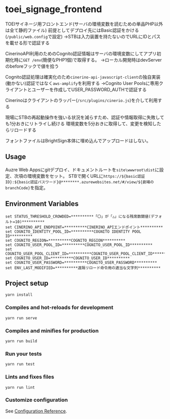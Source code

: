 # toei_signage_frontend
TOEIサイネージ用フロントエンド(サーバの環境変数を読むための単品PHP以外は全て静的ファイル)
前提としてデプロイ先にはBasic認証をかける(`/public/web.config`で設定)
→STBは入力装置を持たないのでURLにIDとパスを載せる形で認証する

CinerinoAPI利用のためのCognito認証情報はサーバの環境変数にしてアプリ初期化時に`GET /env`(簡便なPHP1個)で取得する。
→ローカル開発時はdevServerのbeforeフックで値を拾う

Cognito認証処理は確実化のため`cinerino-api-javascript-client`の独自実装(動かない)認証ではなく`aws-amplify`を利用する
→Cognito User Poolsに専用クライアントとユーザーを作成してUSER_PASSWORD_AUTHで認証する

Cinerinoはクライアントのラッパー(`/src/plugins/cinerio.js`)を介して利用する

現場にSTBの再起動操作を強いる状況を減らすため、認証や情報取得に失敗しても1分おきにリトライし続ける
環境変数を5分おきに取得して、変更を検知したらリロードする

フォントファイルはBrightSign本体に埋め込んでアップロードはしない。

## Usage
Auzre Web Appsにgitデプロイ、ドキュメントルートを`site\wwwroot\dist`に設定、次項の環境変数をセット。
STBで開くURLに`https://${basic認証ID}:${basic認証パスワード}@********.azurewebsites.net/#/view/${劇場のbranchCode}`を指定。

## Environment Variables
```
set STATUS_THRESHOLD_CROWDED=**********「〇」が「△」になる残席数閾値(デフォルト=10)**********
set CINERINO_API_ENDPOINT=**********CINERINO_APIエンドポイント**********
set COGNITO_IDENTITY_POOL_ID=**********COGNITO IDENTITY POOL ID**********
set COGNITO_REGION=**********COGNITO_REGION**********
set COGNITO_USER_POOL_ID=**********COGNITO_USER_POOL_ID**********
set COGNITO_USER_POOL_CLIENT_ID=**********COGNITO_USER_POOL_CLIENT_ID**********
set COGNITO_USER_ID=**********COGNITO_USER_ID**********
set COGNITO_USER_PASSWORD=**********COGNITO_USER_PASSWORD**********
set ENV_LAST_MODIFIED=**********遠隔リロード命令用の適当な文字列**********
```

## Project setup
```
yarn install
```

### Compiles and hot-reloads for development
```
yarn run serve
```

### Compiles and minifies for production
```
yarn run build
```

### Run your tests
```
yarn run test
```

### Lints and fixes files
```
yarn run lint
```

### Customize configuration
See [Configuration Reference](https://cli.vuejs.org/config/).
